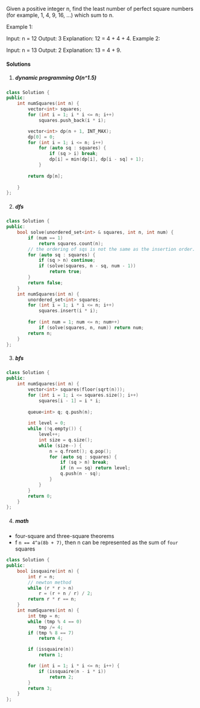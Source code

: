 Given a positive integer n, find the least number of perfect square numbers (for example, 1, 4, 9, 16, ...) which sum to n.

Example 1:

Input: n = 12
Output: 3 
Explanation: 12 = 4 + 4 + 4.
Example 2:

Input: n = 13
Output: 2
Explanation: 13 = 4 + 9.


#### Solutions


1. ##### dynamic programming O(n^1.5)


```c++
class Solution {
public:
    int numSquares(int n) {
        vector<int> squares;
        for (int i = 1; i * i <= n; i++)
            squares.push_back(i * i);

        vector<int> dp(n + 1, INT_MAX);
        dp[0] = 0;
        for (int i = 1; i <= n; i++)
            for (auto sq : squares) {
                if (sq > i) break;
                dp[i] = min(dp[i], dp[i - sq] + 1);
            }
        
        return dp[n];
        
    }
};
```


2. ##### dfs

```c++
class Solution {
public:
    bool solve(unordered_set<int> & squares, int n, int num) {
        if (num == 1)
            return squares.count(n);
        // the ordering of sqs is not the same as the insertion order.
        for (auto sq : squares) {
            if (sq > n) continue;
            if (solve(squares, n - sq, num - 1))
                return true;
        }
        return false;
    }
    int numSquares(int n) {
        unordered_set<int> squares;
        for (int i = 1; i * i <= n; i++)
            squares.insert(i * i);
        
        for (int num = 1; num <= n; num++)
            if (solve(squares, n, num)) return num;
        return n;
    }
};
```


3. ##### bfs

```c++
class Solution {
public:
    int numSquares(int n) {
        vector<int> squares(floor(sqrt(n)));
        for (int i = 1; i <= squares.size(); i++)
            squares[i - 1] = i * i;
        
        queue<int> q; q.push(n);
        
        int level = 0;
        while (!q.empty()) {
            level++;
            int size = q.size();
            while (size--) {
                n = q.front(); q.pop();
                for (auto sq : squares) {
                    if (sq > n) break;
                    if (n == sq) return level;
                    q.push(n - sq);
                }
            }
        }
        return 0;
    }
};
```

4. ##### math

- four-square and three-square theorems
- f `n == 4^a(8b + 7)`, then n can be represented as the sum of `four` squares


```c++
class Solution {
public:
    bool issquaire(int n) {
        int r = n;
        // newton method
        while (r * r > n)
            r = (r + n / r) / 2;
        return r * r == n;
    }
    int numSquares(int n) {
        int tmp = n;
        while (tmp % 4 == 0)
            tmp /= 4;
        if (tmp % 8 == 7)
            return 4;

        if (issquaire(n))
            return 1;

        for (int i = 1; i * i <= n; i++) {
            if (issquaire(n - i * i))
                return 2;
        }
        return 3;
    }
};
```